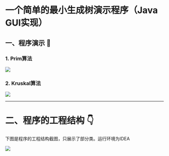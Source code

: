 # 一个简单的最小生成树演示程序（Java GUI实现）
## 一、程序演示 :movie_camera:
### 1. Prim算法
![](https://img-blog.csdnimg.cn/5e128efa8e2849079524f0ea68dd4d04.gif)
### 2. Kruskal算法
![](https://img-blog.csdnimg.cn/3693b6d09bff46cc9d4a54c741168a6a.gif)
***
# 二、程序的工程结构 👇
下图是程序的工程结构截图，只展示了部分类。运行环境为IDEA

![](https://img-blog.csdnimg.cn/92abc5150b5c4c898f5a4c7abcdaec7e.png#pic_center)
